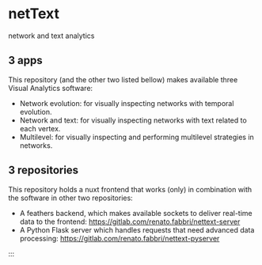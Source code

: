 # netText
network and text analytics


## 3 apps 
This repository (and the other two listed bellow)
makes available three Visual Analytics software:

- Network evolution: for visually inspecting networks
with temporal evolution.
- Network and text: for visually inspecting networks
with text related to each vertex.
- Multilevel: for visually inspecting and performing
multilevel strategies in networks.


## 3 repositories
This repository holds a nuxt frontend that works 
(only) in combination with the software in other
two repositories:

- A feathers backend, which makes available sockets
to deliver real-time data to the frontend:
 https://gitlab.com/renato.fabbri/nettext-server
- A Python Flask server which handles requests that
need advanced data processing:
 https://gitlab.com/renato.fabbri/nettext-pyserver

:::
